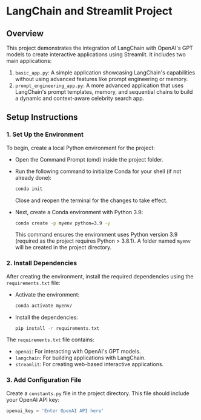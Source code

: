 # LangChain and Streamlit Project

## Overview
This project demonstrates the integration of LangChain with OpenAI's GPT models to create interactive applications using Streamlit. It includes two main applications:
1. `basic_app.py`: A simple application showcasing LangChain's capabilities without using advanced features like prompt engineering or memory.
2. `prompt_engineering_app.py`: A more advanced application that uses LangChain's prompt templates, memory, and sequential chains to build a dynamic and context-aware celebrity search app.

## Setup Instructions

### 1. Set Up the Environment
To begin, create a local Python environment for the project:
- Open the Command Prompt (cmd) inside the project folder.
- Run the following command to initialize Conda for your shell (if not already done):
  ```bash
  conda init
  ```
  Close and reopen the terminal for the changes to take effect.

- Next, create a Conda environment with Python 3.9:
  ```bash
  conda create -p myenv python=3.9 -y
  ```
  This command ensures the environment uses Python version 3.9 (required as the project requires Python > 3.8.1). A folder named `myenv` will be created in the project directory.

### 2. Install Dependencies
After creating the environment, install the required dependencies using the `requirements.txt` file:
- Activate the environment:
  ```bash
  conda activate myenv/
  ```
- Install the dependencies:
  ```bash
  pip install -r requirements.txt
  ```
The `requirements.txt` file contains:
- `openai`: For interacting with OpenAI's GPT models.
- `langchain`: For building applications with LangChain.
- `streamlit`: For creating web-based interactive applications.

### 3. Add Configuration File
Create a `constants.py` file in the project directory. This file should include your OpenAI API key:
```python
openai_key = 'Enter OpenAI API here'
```
